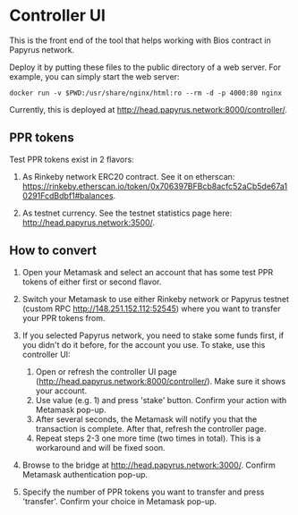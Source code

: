 Controller UI
=============

This is the front end of the tool that helps working with Bios contract in
Papyrus network.

Deploy it by putting these files to the public directory of a web server. For
example, you can simply start the web server:

    docker run -v $PWD:/usr/share/nginx/html:ro --rm -d -p 4000:80 nginx

Currently, this is deployed at http://head.papyrus.network:8000/controller/.


PPR tokens
----------

Test PPR tokens exist in 2 flavors:

1.  As Rinkeby network ERC20 contract. See it on etherscan:
    https://rinkeby.etherscan.io/token/0x706397BFBcb8acfc52aCb5de67a10291FcdBdbf1#balances.

2.  As testnet currency. See the testnet statistics page here:
    http://head.papyrus.network:3500/.


How to convert
--------------

1.  Open your Metamask and select an account that has some test PPR tokens of
    either first or second flavor.

2.  Switch your Metamask to use either Rinkeby network or Papyrus testnet
    (custom RPC http://148.251.152.112:52545) where you want to transfer your
    PPR tokens from.

3.  If you selected Papyrus network, you need to stake some funds first, if
    you didn't do it before, for the account you use. To stake, use this
    controller UI:

    1. Open or refresh the controller UI page
       (http://head.papyrus.network:8000/controller/). Make sure it shows your
       account.
    2. Use value (e.g. 1) and press 'stake' button. Confirm your action with
       Metamask pop-up.
    3. After several seconds, the Metamask will notify you that the
       transaction is complete. After that, refresh the controller page.
    4. Repeat steps 2-3 one more time (two times in total). This is a
       workaround and will be fixed soon.

3.  Browse to the bridge at http://head.papyrus.network:3000/. Confirm
    Metamask authentication pop-up.

4.  Specify the number of PPR tokens you want to transfer and press
    'transfer'. Confirm your choice in Metamask pop-up.

